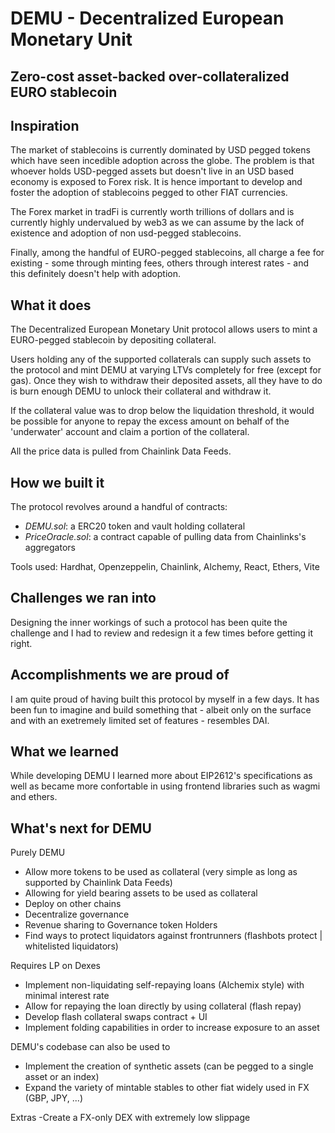 # DEMU - Decentralized European Monetary Unit

## Zero-cost asset-backed over-collateralized EURO stablecoin

## Inspiration

The market of stablecoins is currently dominated by USD pegged tokens which have seen incedible adoption across the globe.
The problem is that whoever holds USD-pegged assets but doesn't live in an USD based economy is exposed to Forex risk.
It is hence important to develop and foster the adoption of stablecoins pegged to other FIAT currencies.

The Forex market in tradFi is currently worth trillions of dollars and is currently highly undervalued by web3 as we can assume by the lack of existence and adoption of non usd-pegged stablecoins.

Finally, among the handful of EURO-pegged stablecoins, all charge a fee for existing - some through minting fees, others through interest rates - and this definitely doesn't help with adoption.

## What it does

The Decentralized European Monetary Unit protocol allows users to mint a EURO-pegged stablecoin by depositing collateral.

Users holding any of the supported collaterals can supply such assets to the protocol and mint DEMU at varying LTVs completely for free (except for gas).
Once they wish to withdraw their deposited assets, all they have to do is burn enough DEMU to unlock their collateral and withdraw it.

If the collateral value was to drop below the liquidation threshold, it would be possible for anyone to repay the excess amount on behalf of the 'underwater' account and claim a portion of the collateral.

All the price data is pulled from Chainlink Data Feeds.

## How we built it

The protocol revolves around a handful of contracts:

- _DEMU.sol_: a ERC20 token and vault holding collateral
- _PriceOracle.sol_: a contract capable of pulling data from Chainlinks's aggregators

Tools used: Hardhat, Openzeppelin, Chainlink, Alchemy, React, Ethers, Vite

## Challenges we ran into

Designing the inner workings of such a protocol has been quite the challenge and I had to review and redesign it a few times before getting it right.

## Accomplishments we are proud of

I am quite proud of having built this protocol by myself in a few days. It has been fun to imagine and build something that - albeit only on the surface and with an exetremely limited set of features - resembles DAI.

## What we learned

While developing DEMU I learned more about EIP2612's specifications as well as became more confortable in using frontend libraries such as wagmi and ethers.

## What's next for DEMU

Purely DEMU
- Allow more tokens to be used as collateral (very simple as long as supported by Chainlink Data Feeds)
- Allowing for yield bearing assets to be used as collateral
- Deploy on other chains
- Decentralize governance
- Revenue sharing to Governance token Holders
- Find ways to protect liquidators against frontrunners (flashbots protect | whitelisted liquidators)

Requires LP on Dexes
- Implement non-liquidating self-repaying loans (Alchemix style) with minimal interest rate
- Allow for repaying the loan directly by using collateral (flash repay)
- Develop flash collateral swaps contract + UI
- Implement folding capabilities in order to increase exposure to an asset

DEMU's codebase can also be used to
- Implement the creation of synthetic assets (can be pegged to a single asset or an index)
- Expand the variety of mintable stables to other fiat widely used in FX (GBP, JPY, ...)

Extras
-Create a FX-only DEX with extremely low slippage
